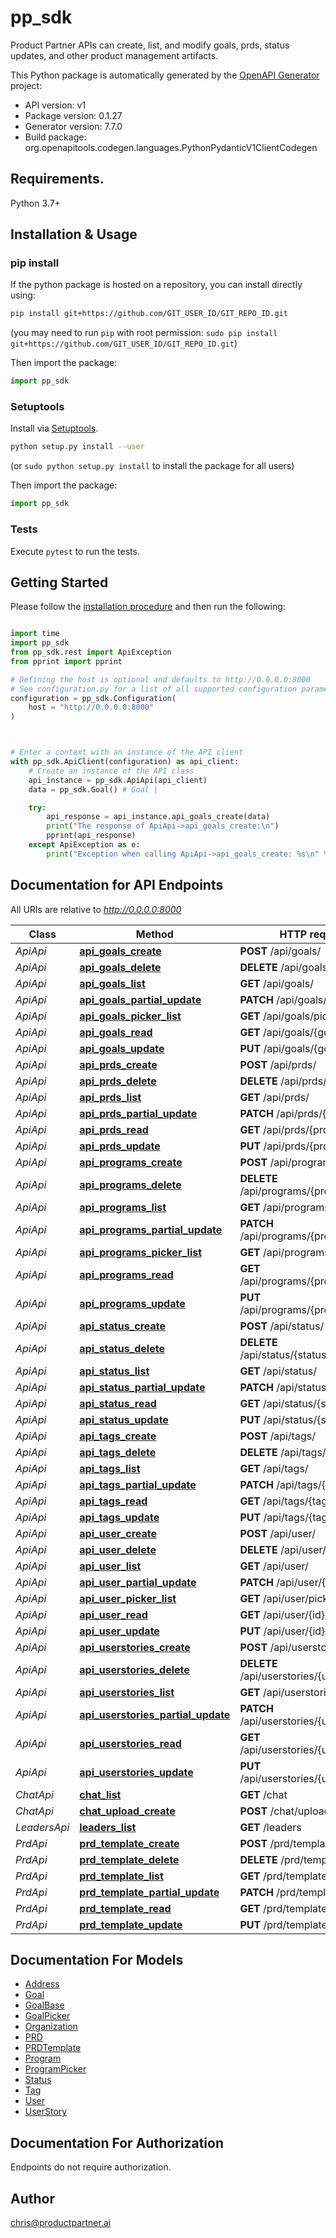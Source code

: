 # pp_sdk
Product Partner APIs can create, list, and modify goals, prds, status updates, and other product management artifacts.

This Python package is automatically generated by the [OpenAPI Generator](https://openapi-generator.tech) project:

- API version: v1
- Package version: 0.1.27
- Generator version: 7.7.0
- Build package: org.openapitools.codegen.languages.PythonPydanticV1ClientCodegen

## Requirements.

Python 3.7+

## Installation & Usage
### pip install

If the python package is hosted on a repository, you can install directly using:

```sh
pip install git+https://github.com/GIT_USER_ID/GIT_REPO_ID.git
```
(you may need to run `pip` with root permission: `sudo pip install git+https://github.com/GIT_USER_ID/GIT_REPO_ID.git`)

Then import the package:
```python
import pp_sdk
```

### Setuptools

Install via [Setuptools](http://pypi.python.org/pypi/setuptools).

```sh
python setup.py install --user
```
(or `sudo python setup.py install` to install the package for all users)

Then import the package:
```python
import pp_sdk
```

### Tests

Execute `pytest` to run the tests.

## Getting Started

Please follow the [installation procedure](#installation--usage) and then run the following:

```python

import time
import pp_sdk
from pp_sdk.rest import ApiException
from pprint import pprint

# Defining the host is optional and defaults to http://0.0.0.0:8000
# See configuration.py for a list of all supported configuration parameters.
configuration = pp_sdk.Configuration(
    host = "http://0.0.0.0:8000"
)



# Enter a context with an instance of the API client
with pp_sdk.ApiClient(configuration) as api_client:
    # Create an instance of the API class
    api_instance = pp_sdk.ApiApi(api_client)
    data = pp_sdk.Goal() # Goal | 

    try:
        api_response = api_instance.api_goals_create(data)
        print("The response of ApiApi->api_goals_create:\n")
        pprint(api_response)
    except ApiException as e:
        print("Exception when calling ApiApi->api_goals_create: %s\n" % e)

```

## Documentation for API Endpoints

All URIs are relative to *http://0.0.0.0:8000*

Class | Method | HTTP request | Description
------------ | ------------- | ------------- | -------------
*ApiApi* | [**api_goals_create**](docs/ApiApi.md#api_goals_create) | **POST** /api/goals/ | 
*ApiApi* | [**api_goals_delete**](docs/ApiApi.md#api_goals_delete) | **DELETE** /api/goals/{goal_id}/ | 
*ApiApi* | [**api_goals_list**](docs/ApiApi.md#api_goals_list) | **GET** /api/goals/ | 
*ApiApi* | [**api_goals_partial_update**](docs/ApiApi.md#api_goals_partial_update) | **PATCH** /api/goals/{goal_id}/ | 
*ApiApi* | [**api_goals_picker_list**](docs/ApiApi.md#api_goals_picker_list) | **GET** /api/goals/picker/ | 
*ApiApi* | [**api_goals_read**](docs/ApiApi.md#api_goals_read) | **GET** /api/goals/{goal_id}/ | 
*ApiApi* | [**api_goals_update**](docs/ApiApi.md#api_goals_update) | **PUT** /api/goals/{goal_id}/ | 
*ApiApi* | [**api_prds_create**](docs/ApiApi.md#api_prds_create) | **POST** /api/prds/ | 
*ApiApi* | [**api_prds_delete**](docs/ApiApi.md#api_prds_delete) | **DELETE** /api/prds/{prd_id}/ | 
*ApiApi* | [**api_prds_list**](docs/ApiApi.md#api_prds_list) | **GET** /api/prds/ | 
*ApiApi* | [**api_prds_partial_update**](docs/ApiApi.md#api_prds_partial_update) | **PATCH** /api/prds/{prd_id}/ | 
*ApiApi* | [**api_prds_read**](docs/ApiApi.md#api_prds_read) | **GET** /api/prds/{prd_id}/ | 
*ApiApi* | [**api_prds_update**](docs/ApiApi.md#api_prds_update) | **PUT** /api/prds/{prd_id}/ | 
*ApiApi* | [**api_programs_create**](docs/ApiApi.md#api_programs_create) | **POST** /api/programs/ | 
*ApiApi* | [**api_programs_delete**](docs/ApiApi.md#api_programs_delete) | **DELETE** /api/programs/{program_id}/ | 
*ApiApi* | [**api_programs_list**](docs/ApiApi.md#api_programs_list) | **GET** /api/programs/ | 
*ApiApi* | [**api_programs_partial_update**](docs/ApiApi.md#api_programs_partial_update) | **PATCH** /api/programs/{program_id}/ | 
*ApiApi* | [**api_programs_picker_list**](docs/ApiApi.md#api_programs_picker_list) | **GET** /api/programs/picker/ | 
*ApiApi* | [**api_programs_read**](docs/ApiApi.md#api_programs_read) | **GET** /api/programs/{program_id}/ | 
*ApiApi* | [**api_programs_update**](docs/ApiApi.md#api_programs_update) | **PUT** /api/programs/{program_id}/ | 
*ApiApi* | [**api_status_create**](docs/ApiApi.md#api_status_create) | **POST** /api/status/ | 
*ApiApi* | [**api_status_delete**](docs/ApiApi.md#api_status_delete) | **DELETE** /api/status/{status_id}/ | 
*ApiApi* | [**api_status_list**](docs/ApiApi.md#api_status_list) | **GET** /api/status/ | 
*ApiApi* | [**api_status_partial_update**](docs/ApiApi.md#api_status_partial_update) | **PATCH** /api/status/{status_id}/ | 
*ApiApi* | [**api_status_read**](docs/ApiApi.md#api_status_read) | **GET** /api/status/{status_id}/ | 
*ApiApi* | [**api_status_update**](docs/ApiApi.md#api_status_update) | **PUT** /api/status/{status_id}/ | 
*ApiApi* | [**api_tags_create**](docs/ApiApi.md#api_tags_create) | **POST** /api/tags/ | 
*ApiApi* | [**api_tags_delete**](docs/ApiApi.md#api_tags_delete) | **DELETE** /api/tags/{tag_id}/ | 
*ApiApi* | [**api_tags_list**](docs/ApiApi.md#api_tags_list) | **GET** /api/tags/ | 
*ApiApi* | [**api_tags_partial_update**](docs/ApiApi.md#api_tags_partial_update) | **PATCH** /api/tags/{tag_id}/ | 
*ApiApi* | [**api_tags_read**](docs/ApiApi.md#api_tags_read) | **GET** /api/tags/{tag_id}/ | 
*ApiApi* | [**api_tags_update**](docs/ApiApi.md#api_tags_update) | **PUT** /api/tags/{tag_id}/ | 
*ApiApi* | [**api_user_create**](docs/ApiApi.md#api_user_create) | **POST** /api/user/ | 
*ApiApi* | [**api_user_delete**](docs/ApiApi.md#api_user_delete) | **DELETE** /api/user/{id}/ | 
*ApiApi* | [**api_user_list**](docs/ApiApi.md#api_user_list) | **GET** /api/user/ | 
*ApiApi* | [**api_user_partial_update**](docs/ApiApi.md#api_user_partial_update) | **PATCH** /api/user/{id}/ | 
*ApiApi* | [**api_user_picker_list**](docs/ApiApi.md#api_user_picker_list) | **GET** /api/user/picker/ | 
*ApiApi* | [**api_user_read**](docs/ApiApi.md#api_user_read) | **GET** /api/user/{id}/ | 
*ApiApi* | [**api_user_update**](docs/ApiApi.md#api_user_update) | **PUT** /api/user/{id}/ | 
*ApiApi* | [**api_userstories_create**](docs/ApiApi.md#api_userstories_create) | **POST** /api/userstories/ | 
*ApiApi* | [**api_userstories_delete**](docs/ApiApi.md#api_userstories_delete) | **DELETE** /api/userstories/{userstory_id}/ | 
*ApiApi* | [**api_userstories_list**](docs/ApiApi.md#api_userstories_list) | **GET** /api/userstories/ | 
*ApiApi* | [**api_userstories_partial_update**](docs/ApiApi.md#api_userstories_partial_update) | **PATCH** /api/userstories/{userstory_id}/ | 
*ApiApi* | [**api_userstories_read**](docs/ApiApi.md#api_userstories_read) | **GET** /api/userstories/{userstory_id}/ | 
*ApiApi* | [**api_userstories_update**](docs/ApiApi.md#api_userstories_update) | **PUT** /api/userstories/{userstory_id}/ | 
*ChatApi* | [**chat_list**](docs/ChatApi.md#chat_list) | **GET** /chat | 
*ChatApi* | [**chat_upload_create**](docs/ChatApi.md#chat_upload_create) | **POST** /chat/upload/ | 
*LeadersApi* | [**leaders_list**](docs/LeadersApi.md#leaders_list) | **GET** /leaders | 
*PrdApi* | [**prd_template_create**](docs/PrdApi.md#prd_template_create) | **POST** /prd/template/ | 
*PrdApi* | [**prd_template_delete**](docs/PrdApi.md#prd_template_delete) | **DELETE** /prd/template/{id}/ | 
*PrdApi* | [**prd_template_list**](docs/PrdApi.md#prd_template_list) | **GET** /prd/template/ | 
*PrdApi* | [**prd_template_partial_update**](docs/PrdApi.md#prd_template_partial_update) | **PATCH** /prd/template/{id}/ | 
*PrdApi* | [**prd_template_read**](docs/PrdApi.md#prd_template_read) | **GET** /prd/template/{id}/ | 
*PrdApi* | [**prd_template_update**](docs/PrdApi.md#prd_template_update) | **PUT** /prd/template/{id}/ | 


## Documentation For Models

 - [Address](docs/Address.md)
 - [Goal](docs/Goal.md)
 - [GoalBase](docs/GoalBase.md)
 - [GoalPicker](docs/GoalPicker.md)
 - [Organization](docs/Organization.md)
 - [PRD](docs/PRD.md)
 - [PRDTemplate](docs/PRDTemplate.md)
 - [Program](docs/Program.md)
 - [ProgramPicker](docs/ProgramPicker.md)
 - [Status](docs/Status.md)
 - [Tag](docs/Tag.md)
 - [User](docs/User.md)
 - [UserStory](docs/UserStory.md)


<a id="documentation-for-authorization"></a>
## Documentation For Authorization

Endpoints do not require authorization.


## Author

chris@productpartner.ai


